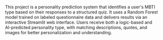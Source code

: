 This project is a personality prediction system that identifies a user's MBTI type based on their responses to a structured quiz. It uses a Random Forest model trained on labeled questionnaire data and delivers results via an interactive Streamlit web interface. Users receive both a logic-based and AI-predicted personality type, with matching descriptions, quotes, and images for better personalization and understanding.
